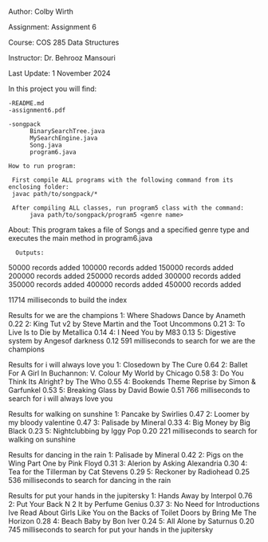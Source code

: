 Author: Colby Wirth

Assignment: Assignment 6

Course: COS 285 Data Structures

Instructor: Dr. Behrooz Mansouri

Last Update: 1 November 2024

In this project you will find: 
    
    -README.md
    -assignment6.pdf
    
    -songpack
          BinarySearchTree.java
          MySearchEngine.java
          Song.java
          program6.java

    How to run program:

     First compile ALL programs with the following command from its enclosing folder: 
     javac path/to/songpack/*

     After compiling ALL classes, run program5 class with the command: 
          java path/to/songpack/program5 <genre name>

About: 
     This program takes a file of Songs and a specified genre type and executes the main method in program6.java

      Outputs:
50000 records added
100000 records added
150000 records added
200000 records added
250000 records added
300000 records added
350000 records added
400000 records added
450000 records added

11714 milliseconds to build the index

Results for we are the champions
1: Where Shadows Dance by Anameth       0.22
2: King Tut v2 by Steve Martin and the Toot Uncommons   0.21
3: To Live Is to Die by Metallica       0.14
4: I Need You by M83    0.13
5: Digestive system by Angesof darkness 0.12
591 milliseconds to search for we are the champions

Results for i will always love you
1: Closedown by The Cure        0.64
2: Ballet For A Girl In Buchannon: V. Colour My World by Chicago        0.58
3: Do You Think Its Alright? by The Who 0.55
4: Bookends Theme Reprise by Simon & Garfunkel  0.53
5: Breaking Glass by David Bowie        0.51
766 milliseconds to search for i will always love you

Results for walking on sunshine
1: Pancake by Swirlies  0.47
2: Loomer by my bloody valentine        0.47
3: Palisade by Mineral  0.33
4: Big Money by Big Black       0.23
5: Nightclubbing by Iggy Pop    0.20
221 milliseconds to search for walking on sunshine

Results for dancing in the rain
1: Palisade by Mineral  0.42
2: Pigs on the Wing Part One by Pink Floyd      0.31
3: Alerion by Asking Alexandria 0.30
4: Tea for the Tillerman by Cat Stevens 0.29
5: Reckoner by Radiohead        0.25
536 milliseconds to search for dancing in the rain

Results for put your hands in the jupitersky
1: Hands Away by Interpol       0.76
2: Put Your Back N 2 It by Perfume Genius       0.37
3: No Need for Introductions Ive Read About Girls Like You on the Backs of Toilet Doors by Bring Me The Horizon  0.28
4: Beach Baby by Bon Iver       0.24
5: All Alone by Saturnus        0.20
745 milliseconds to search for put your hands in the jupitersky
